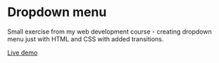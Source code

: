 # Dropdown menu

Small exercise from my web development course - creating dropdown menu just with HTML and CSS with added transitions.

[Live demo](https://alice-rez.github.io/dropdown-menu/)
